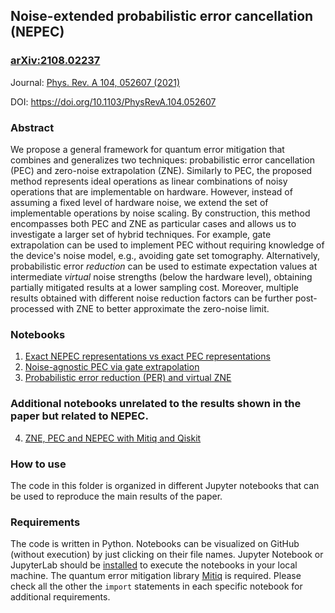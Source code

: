 ## Noise-extended probabilistic error cancellation (NEPEC)

### [arXiv:2108.02237](https://arxiv.org/abs/2108.02237)
Journal: [Phys. Rev. A 104, 052607 (2021)](https://link.aps.org/doi/10.1103/PhysRevA.104.052607)

DOI: https://doi.org/10.1103/PhysRevA.104.052607

### Abstract

We propose a general framework for quantum error mitigation that combines and generalizes two techniques: probabilistic error cancellation (PEC) and zero-noise extrapolation (ZNE). Similarly to PEC, the proposed method represents ideal operations as linear combinations of noisy operations that are implementable on hardware. However, instead of assuming a fixed level of hardware noise, we extend the set of implementable operations by noise scaling. By construction, this method encompasses both PEC and ZNE as particular cases and allows us to investigate a larger set of hybrid techniques. For example, gate extrapolation can be used to implement PEC without requiring knowledge of the device's noise model, e.g., avoiding gate set tomography. Alternatively, probabilistic error *reduction* can be used to estimate expectation values at intermediate *virtual* noise strengths (below the hardware level), obtaining partially mitigated results at a lower sampling cost. Moreover, multiple results obtained with different noise reduction factors can be further post-processed with ZNE to better approximate the zero-noise limit.
### Notebooks
1. [Exact NEPEC representations vs exact PEC representations](https://github.com/unitaryfoundation/research/blob/master/nepec/exact-nepec-representations/exact_nepec_representations.ipynb)
2. [Noise-agnostic PEC via gate extrapolation](https://github.com/unitaryfoundation/research/blob/master/nepec/noise-agnostic-pec/noise_agnostic_pec.ipynb)
3. [Probabilistic error reduction (PER) and virtual ZNE](https://github.com/unitaryfoundation/research/blob/master/nepec/probabilistic-error-reduction-and-virtual-zne/probabilistic_error_reduction.ipynb)

### Additional notebooks unrelated to the results shown in the paper but related to NEPEC.
4. [ZNE, PEC and NEPEC with Mitiq and Qiskit](./mitiq-qiskit-pec-nepec/mitiq-qiskit-zne-pec-nepec.ipynb)

### How to use
The code in this folder is organized in different Jupyter notebooks that can be used to reproduce the main results of the paper.

### Requirements
The code is written in Python. Notebooks can be visualized on GitHub (without execution) by just clicking on their file names.
Jupyter Notebook or JupyterLab should be [installed](https://jupyter.org/install) to execute the notebooks in your local machine. 
The quantum error mitigation library [Mitiq](https://github.com/unitaryfoundation/mitiq) is required. Please check all the other the `import` statements in each specific notebook for additional requirements.

